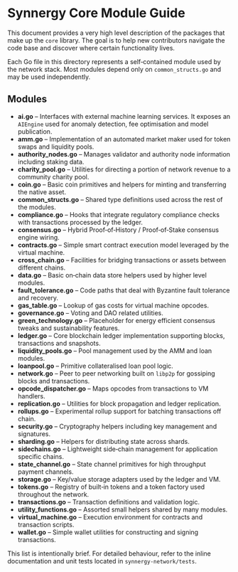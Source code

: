 # Synnergy Core Module Guide

This document provides a very high level description of the packages that make up the `core` library.  The goal is to help new contributors navigate the code base and discover where certain functionality lives.

Each Go file in this directory represents a self‑contained module used by the network stack.  Most modules depend only on `common_structs.go` and may be used independently.

## Modules

- **ai.go** – Interfaces with external machine learning services. It exposes an `AIEngine` used for anomaly detection, fee optimisation and model publication.
- **amm.go** – Implementation of an automated market maker used for token swaps and liquidity pools.
- **authority_nodes.go** – Manages validator and authority node information including staking data.
- **charity_pool.go** – Utilities for directing a portion of network revenue to a community charity pool.
- **coin.go** – Basic coin primitives and helpers for minting and transferring the native asset.
- **common_structs.go** – Shared type definitions used across the rest of the modules.
- **compliance.go** – Hooks that integrate regulatory compliance checks with transactions processed by the ledger.
- **consensus.go** – Hybrid Proof‑of‑History / Proof‑of‑Stake consensus engine wiring.
- **contracts.go** – Simple smart contract execution model leveraged by the virtual machine.
- **cross_chain.go** – Facilities for bridging transactions or assets between different chains.
- **data.go** – Basic on‑chain data store helpers used by higher level modules.
- **fault_tolerance.go** – Code paths that deal with Byzantine fault tolerance and recovery.
- **gas_table.go** – Lookup of gas costs for virtual machine opcodes.
- **governance.go** – Voting and DAO related utilities.
- **green_technology.go** – Placeholder for energy efficient consensus tweaks and sustainability features.
- **ledger.go** – Core blockchain ledger implementation supporting blocks, transactions and snapshots.
- **liquidity_pools.go** – Pool management used by the AMM and loan modules.
- **loanpool.go** – Primitive collateralised loan pool logic.
- **network.go** – Peer to peer networking built on `libp2p` for gossiping blocks and transactions.
- **opcode_dispatcher.go** – Maps opcodes from transactions to VM handlers.
- **replication.go** – Utilities for block propagation and ledger replication.
- **rollups.go** – Experimental rollup support for batching transactions off chain.
- **security.go** – Cryptography helpers including key management and signatures.
- **sharding.go** – Helpers for distributing state across shards.
- **sidechains.go** – Lightweight side‑chain management for application specific chains.
- **state_channel.go** – State channel primitives for high throughput payment channels.
- **storage.go** – Key/value storage adapters used by the ledger and VM.
- **tokens.go** – Registry of built‑in tokens and a token factory used throughout the network.
- **transactions.go** – Transaction definitions and validation logic.
- **utility_functions.go** – Assorted small helpers shared by many modules.
- **virtual_machine.go** – Execution environment for contracts and transaction scripts.
- **wallet.go** – Simple wallet utilities for constructing and signing transactions.

This list is intentionally brief.  For detailed behaviour, refer to the inline documentation and unit tests located in `synnergy-network/tests`.
